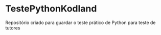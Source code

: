 # TestePythonKodland
 Repositório criado para guardar o teste prático de Python para teste de tutores
